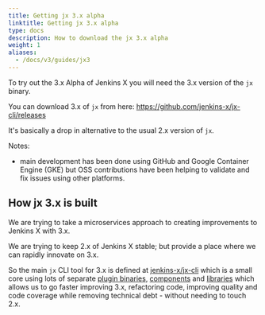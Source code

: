 ```yaml
---
title: Getting jx 3.x alpha
linktitle: Getting jx 3.x alpha
type: docs
description: How to download the jx 3.x alpha
weight: 1
aliases:
  - /docs/v3/guides/jx3
---
```


To try out the 3.x Alpha of Jenkins X you will need the 3.x version of the `jx` binary.

You can download 3.x of `jx` from here: https://github.com/jenkins-x/jx-cli/releases

It's basically a drop in alternative to the usual 2.x version of `jx`.

Notes:
* main development has been done using GitHub and Google Container Engine (GKE) but OSS contributions have been helping to validate and fix issues using other platforms.

## How jx 3.x is built

We are trying to take a microservices approach to creating improvements to Jenkins X with 3.x.

We are trying to keep 2.x of Jenkins X stable; but provide a place where we can rapidly innovate on 3.x.

So the main `jx` CLI tool for 3.x is defined at [jenkins-x/jx-cli](https://github.com/jenkins-x/jx-cli) which is a small core using lots of separate [plugin binaries](https://github.com/jenkins-x/jx-cli#plugins), [components](https://github.com/jenkins-x/jx-cli#components) and [libraries](https://github.com/jenkins-x/jx-cli#libraries) which allows us to go faster improving 3.x, refactoring code, improving quality and code coverage while removing technical debt - without needing to touch 2.x.
